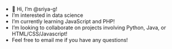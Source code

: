 - 👋 Hi, I’m @sriya-g!
- I’m interested in data science
- I’m currently learning JavaScript and PHP!
- I’m looking to collaborate on projects involving Python, Java, or HTML/CSS/Javascript!
- Feel free to email me if you have any questions!
